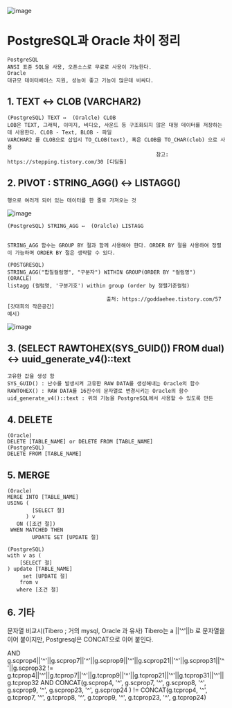 ![image](https://user-images.githubusercontent.com/68880203/113988217-32caea80-988a-11eb-9c76-533925bb0ccd.png)
# PostgreSQL과 Oracle 차이 정리
    PostgreSQL
	ANSI 표준 SQL을 사용, 오픈소스로 무료로 사용이 가능한다. 
	Oracle
	대규모 데이터베이스 지원, 성능이 좋고 기능이 많은데 비싸다.
	
## 1. TEXT ↔  CLOB (VARCHAR2) 
    (PostgreSQL) TEXT ↔  (Oralcle) CLOB
    LOB은 TEXT, 그래픽, 이미지, 비디오, 사운드 등 구조화되지 않은 대형 데이터를 저장하는데 사용한다. CLOB - Text, BLOB - 파일
    VARCHAR2 를 CLOB으로 삽입시 TO_CLOB(text), 혹은 CLOB을 TO_CHAR(clob) 으로 사용
                                                    참고: https://stepping.tistory.com/30 [디딤돌]

## 2. PIVOT :   STRING_AGG() ↔  LISTAGG()
    행으로 여러개 되어 있는 데이터를 한 줄로 가져오는 것
![image](https://user-images.githubusercontent.com/68880203/113993506-7f64f480-988f-11eb-8020-7a461bebd7d6.png)

    (PostgreSQL) STRING_AGG ↔  (Oralcle) LISTAGG
    
    
    STRING_AGG 함수는 GROUP BY 절과 함께 사용해야 한다. ORDER BY 절을 사용하여 정렬이 가능하며 ORDER BY 절은 생략할 수 있다.
    
    (POSTGRESQL)
    STRING_AGG("합칠컬럼명", "구분자") WITHIN GROUP(ORDER BY "컬럼명")
    (ORACLE)
    listagg (컬럼명, '구분기호') within group (order by 정렬기준컬럼)

                                    출처: https://goddaehee.tistory.com/57 [갓대희의 작은공간]
    예시)
![image](https://user-images.githubusercontent.com/68880203/113992371-5a23b680-988e-11eb-83fd-0a58a1023a28.png)
	
	

## 3. (SELECT RAWTOHEX(SYS_GUID()) FROM dual) ↔ uuid_generate_v4()::text
    고유한 값을 생성 함
    SYS_GUID() : 난수를 발생시켜 고유한 RAW DATA를 생성해내는 Oracle의 함수
    RAWTOHEX() : RAW DATA를 16진수의 문자열로 변경시키는 Oracle의 함수
    uid_generate_v4()::text : 위의 기능을 PostgreSQL에서 사용할 수 있도록 만든 

## 4. DELETE
    (Oracle)
    DELETE [TABLE_NAME] or DELETE FROM [TABLE_NAME]
    (PostgreSQL)
    DELETE FROM [TABLE_NAME]

## 5. MERGE

    (Oracle)
    MERGE INTO [TABLE_NAME]
    USING (
            [SELECT 절]
          ) v
       ON ([조건 절])
     WHEN MATCHED THEN
            UPDATE SET [UPDATE 절]

    (PostgreSQL)
    with v as (
        [SELECT 절]
    ) update [TABLE_NAME]
         set [UPDATE 절]
        from v
       where [조건 절]
       
  ## 6. 기타
  문자열 비교시(Tibero ; 거의 mysql, Oracle 과 유사) Tibero는 a ||'^'||b 로 문자열을 이어 붙이지만,
  Postgresql은 CONCAT으로 이어 붙인다. 
  
  <Tibero>
  AND g.scprop4||'^'||g.scprop7||'^'||g.scprop9||'^'||g.scprop21||'^'||g.scprop31||'^'||g.scprop32 != 	   		  g.tcprop4||'^'||g.tcprop7||'^'||g.tcprop9||'^'||g.tcprop21||'^'||g.tcprop31||'^'||g.tcprop32
	
<Postgresql>
AND CONCAT(g.scprop4, '^', g.scprop7, '^', g.scprop8, '^', g.scprop9, '^', g.scprop23, '^', g.scprop24 ) != 
	CONCAT(g.tcprop4, '^', g.tcprop7, '^', g.tcprop8, '^', g.tcprop9, '^', g.tcprop23, '^', g.tcprop24)
